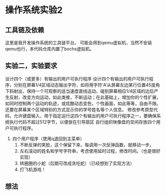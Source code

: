 # 操作系统实验2


## 工具链及依赖

这里是我开发操作系统的工具链平台。
可能会用到qemu虚拟机，当然不安装qemu也行，本代码仓库内置了bochs虚拟机。

## 实验二，实验要求

设计四个（或更多）有输出的用户可执行程序
    设计四个有输出的用户可执行程序，分别在屏幕1/4区域动态输出字符，如将用字符‘A’从屏幕左边某行位置45度角下斜射出，保持一个可观察的适当速度直线运动，碰到屏幕相应1/4区域的边后产生反射，改变方向运动，如此类推，不断运动；在此基础上，增加你的个性扩展，如同时控制两个运动的轨迹，或炫酷动态变色，个性画面，如此等等，自由不限。还要在屏幕某个区域特别的方式显示你的学号姓名等个人信息。
修改参考原型代码，允许键盘输入，用于指定运行这四个有输出的用户可执行程序之一，要确保系统执行代码不超过512字节，以便放在引导扇区 
自行组织映像盘的空间存放四个用户可执行程序。

1. 四个用户程序（使用q退回到主菜单）
    1. 不断反弹的笑脸，这个保留下来，每调用一次反弹函数，就移动一步。
    1. 左右滚动的姓名和学号字符串，考虑使用延时过程，修改时间。（也是很好实现）
    1. 转圈圈的小蛇（后期可改成贪吃蛇）（已经想到了实现方法）
    1. 打飞机游戏！

## 想法




